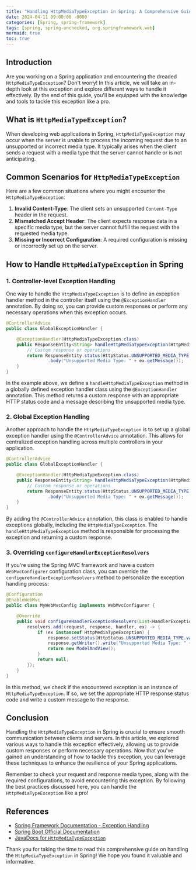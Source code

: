 ```yaml
---
title: "Handling HttpMediaTypeException in Spring: A Comprehensive Guide"
date: 2024-04-11 09:00:00 -0000
categories: [Spring, spring-framework]
tags: [spring, spring-unchecked, org.springframework.web]
mermaid: true
toc: true
---
```



## Introduction
Are you working on a Spring application and encountering the dreaded `HttpMediaTypeException`? Don't worry! In this article, we will take an in-depth look at this exception and explore different ways to handle it effectively. By the end of this guide, you'll be equipped with the knowledge and tools to tackle this exception like a pro.

## What is `HttpMediaTypeException`?
When developing web applications in Spring, `HttpMediaTypeException` may occur when the server is unable to process the incoming request due to an unsupported or incorrect media type. It typically arises when the client sends a request with a media type that the server cannot handle or is not anticipating.

## Common Scenarios for `HttpMediaTypeException`
Here are a few common situations where you might encounter the `HttpMediaTypeException`:

1. **Invalid Content-Type**: The client sets an unsupported `Content-Type` header in the request.
2. **Mismatched Accept Header**: The client expects response data in a specific media type, but the server cannot fulfill the request with the requested media type.
3. **Missing or Incorrect Configuration**: A required configuration is missing or incorrectly set up on the server.

## How to Handle `HttpMediaTypeException` in Spring

### 1. Controller-level Exception Handling
One way to handle the `HttpMediaTypeException` is to define an exception handler method in the controller itself using the `@ExceptionHandler` annotation. By doing so, you can provide custom responses or perform any necessary operations when this exception occurs.

```java
@ControllerAdvice
public class GlobalExceptionHandler {

    @ExceptionHandler(HttpMediaTypeException.class)
    public ResponseEntity<String> handleHttpMediaTypeException(HttpMediaTypeException ex) {
        // Custom response or operations
        return ResponseEntity.status(HttpStatus.UNSUPPORTED_MEDIA_TYPE)
                .body("Unsupported Media Type: " + ex.getMessage());
    }
}
```
In the example above, we define a `handleHttpMediaTypeException` method in a globally defined exception handler class using the `@ExceptionHandler` annotation. This method returns a custom response with an appropriate HTTP status code and a message describing the unsupported media type.

### 2. Global Exception Handling
Another approach to handle the `HttpMediaTypeException` is to set up a global exception handler using the `@ControllerAdvice` annotation. This allows for centralized exception handling across multiple controllers in your application.

```java
@ControllerAdvice
public class GlobalExceptionHandler {

    @ExceptionHandler(HttpMediaTypeException.class)
    public ResponseEntity<String> handleHttpMediaTypeException(HttpMediaTypeException ex) {
        // Custom response or operations
        return ResponseEntity.status(HttpStatus.UNSUPPORTED_MEDIA_TYPE)
                .body("Unsupported Media Type: " + ex.getMessage());
    }
}
```
By adding the `@ControllerAdvice` annotation, this class is enabled to handle exceptions globally, including the `HttpMediaTypeException`. The `handleHttpMediaTypeException` method is responsible for processing the exception and returning a custom response.

### 3. Overriding `configureHandlerExceptionResolvers`
If you're using the Spring MVC framework and have a custom `WebMvcConfigurer` configuration class, you can override the `configureHandlerExceptionResolvers` method to personalize the exception handling process:

```java
@Configuration
@EnableWebMvc
public class MyWebMvcConfig implements WebMvcConfigurer {

    @Override
    public void configureHandlerExceptionResolvers(List<HandlerExceptionResolver> resolvers) {
        resolvers.add((request, response, handler, ex) -> {
            if (ex instanceof HttpMediaTypeException) {
                response.setStatus(HttpStatus.UNSUPPORTED_MEDIA_TYPE.value());
                response.getWriter().write("Unsupported Media Type: " + ex.getMessage());
                return new ModelAndView();
            }
            return null;
        });
    }
}
```
In this method, we check if the encountered exception is an instance of `HttpMediaTypeException`. If so, we set the appropriate HTTP response status code and write a custom message to the response.

## Conclusion
Handling the `HttpMediaTypeException` in Spring is crucial to ensure smooth communication between clients and servers. In this article, we explored various ways to handle this exception effectively, allowing us to provide custom responses or perform necessary operations. Now that you've gained an understanding of how to tackle this exception, you can leverage these techniques to enhance the resilience of your Spring applications.

Remember to check your request and response media types, along with the required configurations, to avoid encountering this exception. By following the best practices discussed here, you can handle the `HttpMediaTypeException` like a pro!

## References
- [Spring Framework Documentation - Exception Handling](https://docs.spring.io/spring-framework/docs/current/reference/html/web.html#mvc-exceptionhandlers)
- [Spring Boot Official Documentation](https://spring.io/projects/spring-boot)
- [JavaDocs for `HttpMediaTypeException`](https://docs.spring.io/spring-framework/docs/current/javadoc-api/org/springframework/web/HttpMediaTypeException.html)

Thank you for taking the time to read this comprehensive guide on handling the `HttpMediaTypeException` in Spring! We hope you found it valuable and informative.